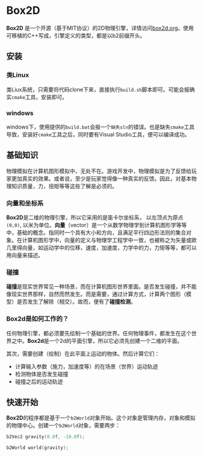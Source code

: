 # Box2D

**Box2D** 是一个开源（基于MIT协议）的2D物理引擎，详情访问[box2d.org](https://box2d.org/)。使用可移植的C++写成，引擎定义的类型，都是以b2前缀开头。

## 安装

### 类Linux

类Liux系统，只需要将代码clone下来，直接执行`build.sh`脚本即可。可能会报确实`cmake`工具，安装即可。

### windows

windows下，使用提供的`build.bat`会报一个`缺失sln`的错误。也是缺失`cmake`工具导致，安装好`cmake`工具之后，同时要有Visual Studio工具，便可以编译成功。

## 基础知识

物理模拟在计算机图形模拟中，无处不在。游戏开发中，物理模拟是为了反馈给玩家更加真实的效果。或者说，至少是玩家觉得像一种真实的反馈。因此，对基本物理知识质量，力，扭矩等等这些了解是必须的。

### 向量和坐标系

**Box2D**是二维的物理引擎，所以它采用的是笛卡尔坐标系， 以左顶点为原点`(0,0)`, 以米为单位。**向量**（vector）是一个从数学物理学到计算机图形学等等中，基础的概念。指同时一个具有大小和方向，且满足平行四边形法则的集合对象。在计算机图形学中，向量的定义与物理学工程学中一致，也被称之为矢量或欧几里得向量，如运动学中的位移，速度，加速度，力学中的力，力矩等等，都可以用向量来描述。

### 碰撞

**碰撞**是现实世界常见一种场景，而在计算机图形世界里面。是否发生碰撞，并不能像现实世界那样，自然而然发生。而是需要，通过计算方式，计算两个图形（模型）是否发生了解除（相交）。故而，便有了**碰撞检测**。

### Box2d是如何工作的？

任何物理引擎，都必须要先绘制一个基础的世界。任何物理事件，都发生在这个世界之中。**Box2d**是一个2d的平面引擎，所以它必须先创建一个二维的平面。

其次，需要创建（绘制）在此平面上运动的物体。然后计算它们：

* 计算输入参数（施力，加速度等）的在场景（世界）运动轨迹
* 检测物体是否发生碰撞
* 碰撞之后的运动轨迹

## 快速开始

**Box2D**的程序都是基于一个`b2World`对象开始。这个对象是管理内存，对象和模拟的物理中心。创建一个`b2World`对象，需要两步：

```cpp
b2Vec2 gravity(0.0f, -10.0f);

b2World world(gravity);
```
